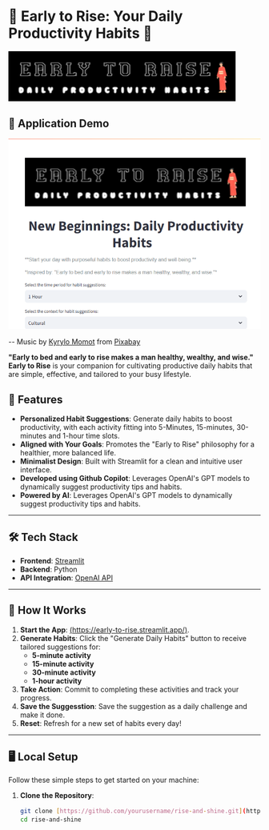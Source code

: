 # 🌅 Early to Rise: Your Daily Productivity Habits 🌟

![Logo](logo.png)

## 🚀 Application Demo
[![Watch the video](thumbnail.png)]([early_to_rise_app_demo.mp4](https://github.com/mohamednizzad/early-to-rise/blob/main/early_to_rise_app_demo.mov))

-- Music by <a href="https://pixabay.com/users/momotmusic-36971640/?utm_source=link-attribution&utm_medium=referral&utm_campaign=music&utm_content=229413">Kyrylo Momot</a> from <a href="https://pixabay.com/music//?utm_source=link-attribution&utm_medium=referral&utm_campaign=music&utm_content=229413">Pixabay</a>


**"Early to bed and early to rise makes a man healthy, wealthy, and wise."**  
**Early to Rise** is your companion for cultivating productive daily habits that are simple, effective, and tailored to your busy lifestyle.  

## 🚀 Features  

- **Personalized Habit Suggestions**: Generate daily habits to boost productivity, with each activity fitting into 5-Minutes, 15-minutes, 30-minutes and 1-hour time slots.  
- **Aligned with Your Goals**: Promotes the "Early to Rise" philosophy for a healthier, more balanced life.  
- **Minimalist Design**: Built with Streamlit for a clean and intuitive user interface.
- **Developed using Github Copilot**: Leverages OpenAI's GPT models to dynamically suggest productivity tips and habits.
- **Powered by AI**: Leverages OpenAI's GPT models to dynamically suggest productivity tips and habits.  

---

## 🛠️ Tech Stack  

- **Frontend**: [Streamlit](https://streamlit.io)  
- **Backend**: Python  
- **API Integration**: [OpenAI API](https://platform.openai.com/)  

---

## 🎯 How It Works  

1. **Start the App**: [(https://early-to-rise.streamlit.app/)](https://early-to-rise.streamlit.app/).  
2. **Generate Habits**: Click the "Generate Daily Habits" button to receive tailored suggestions for:  
   - **5-minute activity**  
   - **15-minute activity**
   - **30-minute activity**
   - **1-hour activity**  
3. **Take Action**: Commit to completing these activities and track your progress.
4. **Save the Suggesstion**: Save the suggestion as a daily challenge and make it done. 
5. **Reset**: Refresh for a new set of habits every day!  

---

## 🖥️ Local Setup  

Follow these simple steps to get started on your machine:  

1. **Clone the Repository**:  
   ```bash
   git clone [https://github.com/yourusername/rise-and-shine.git](https://github.com/mohamednizzad/early-to-rise.git)
   cd rise-and-shine
